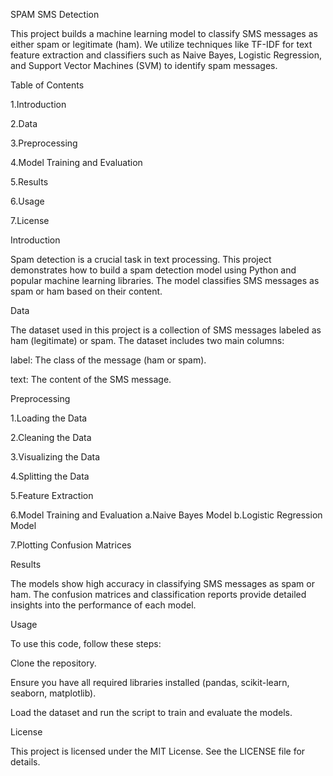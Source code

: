 SPAM SMS Detection

This project builds a machine learning model to classify SMS messages as either spam or legitimate (ham). We utilize techniques like TF-IDF for text feature extraction and classifiers such as Naive Bayes, Logistic Regression, and Support Vector Machines (SVM) to identify spam messages.

Table of Contents

1.Introduction

2.Data

3.Preprocessing

4.Model Training and Evaluation

5.Results

6.Usage

7.License

Introduction


Spam detection is a crucial task in text processing. This project demonstrates how to build a spam detection model using Python and popular machine learning libraries. The model classifies SMS messages as spam or ham based on their content.

Data

The dataset used in this project is a collection of SMS messages labeled as ham (legitimate) or spam. The dataset includes two main columns:

label: The class of the message (ham or spam).

text: The content of the SMS message.

Preprocessing

1.Loading the Data

2.Cleaning the Data

3.Visualizing the Data

4.Splitting the Data

5.Feature Extraction

6.Model Training and Evaluation
  a.Naive Bayes Model
  b.Logistic Regression Model
  
7.Plotting Confusion Matrices

Results

The models show high accuracy in classifying SMS messages as spam or ham. The confusion matrices and classification reports provide detailed insights into the performance of each model.

Usage

To use this code, follow these steps:

Clone the repository.

Ensure you have all required libraries installed (pandas, scikit-learn, seaborn, matplotlib).

Load the dataset and run the script to train and evaluate the models.

License

This project is licensed under the MIT License. See the LICENSE file for details.
